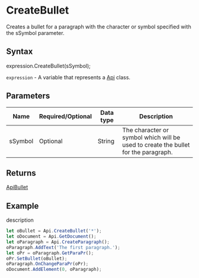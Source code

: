# CreateBullet

Creates a bullet for a paragraph with the character or symbol specified with the sSymbol parameter.

## Syntax

expression.CreateBullet(sSymbol);

`expression` - A variable that represents a [Api](../Api.md) class.

## Parameters

| **Name** | **Required/Optional** | **Data type** | **Description** |
| ------------- | ------------- | ------------- | ------------- |
| sSymbol | Optional | String | The character or symbol which will be used to create the bullet for the paragraph. |

## Returns

[ApiBullet](../../ApiBullet/ApiBullet.md)

## Example

description

```javascript
let oBullet = Api.CreateBullet('*');
let oDocument = Api.GetDocument();
let oParagraph = Api.CreateParagraph();
oParagraph.AddText('The first paragraph.');
let oPr = oParagraph.GetParaPr();
oPr.SetBullet(oBullet);
oParagraph.OnChangeParaPr(oPr);
oDocument.AddElement(0, oParagraph);
```